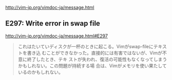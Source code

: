 
http://vim-jp.org/vimdoc-ja/message.html


 E297: Write error in swap file
----------------

http://vim-jp.org/vimdoc-ja/message.html#E297

>これはたいていディスクが一杯のときに起こる。Vimがswap-fileにテキストを書き込
むことができなかった。直接的には有害ではないが、Vimが不意に終了したとき、テキ
ストが失われ、復活の可能性もなくなってしまうかもしれない。この問題が持続する場
合は、Vimがメモリを使い果たしているのかもしれない。
